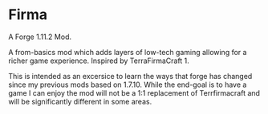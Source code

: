 # Firma
A Forge 1.11.2 Mod.

A from-basics mod which adds layers of low-tech gaming allowing for a richer game experience. Inspired by TerraFirmaCraft 1.

This is intended as an excersice to learn the ways that forge has changed since my previous mods based on 1.7.10. While the end-goal is to have a game I can enjoy the mod will not be a 1:1 replacement of Terrfirmacraft and will be significantly different in some areas.
